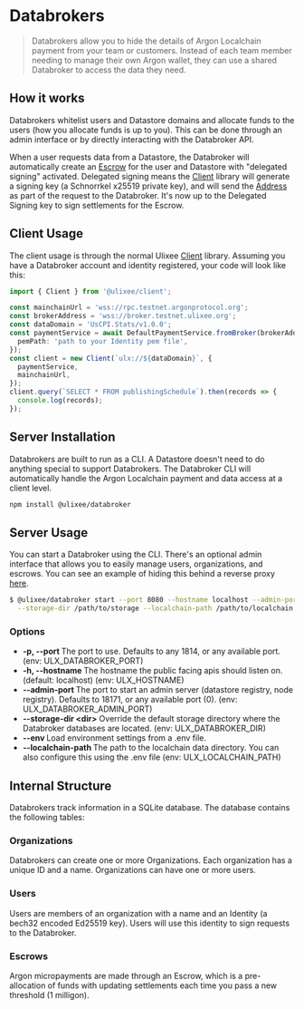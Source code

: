 # Databrokers

> Databrokers allow you to hide the details of Argon Localchain payment from your team or customers. Instead of each team member needing to manage their own Argon wallet, they can use a shared Databroker to access the data they need.

## How it works

Databrokers whitelist users and Datastore domains and allocate funds to the users (how you allocate funds is up to you). This can be done through an admin interface or by directly interacting with the Databroker API.

When a user requests data from a Datastore, the Databroker will automatically create an [Escrow](#escrows) for the user and Datastore with "delegated signing" activated. Delegated signing means the [Client](#client-usage) library will generate a signing key (a Schnorrkel x25519 private key), and will send the [Address](https://docs.substrate.io/reference/glossary/#ss58-address-format) as part of the request to the Databroker. It's now up to the Delegated Signing key to sign settlements for the Escrow.

## Client Usage

The client usage is through the normal Ulixee [Client](https://ulixee.org/docs/client) library. Assuming you have a Databroker account and identity registered, your code will look like this:

```typescript
import { Client } from '@ulixee/client';

const mainchainUrl = 'wss://rpc.testnet.argonprotocol.org';
const brokerAddress = 'wss://broker.testnet.ulixee.org';
const dataDomain = 'UsCPI.Stats/v1.0.0';
const paymentService = await DefaultPaymentService.fromBroker(brokerAddress, {
  pemPath: 'path to your Identity pem file',
});
const client = new Client(`ulx://${dataDomain}`, {
  paymentService,
  mainchainUrl,
});
client.query(`SELECT * FROM publishingSchedule`).then(records => {
  console.log(records);
});
```

## Server Installation

Databrokers are built to run as a CLI. A Datastore doesn't need to do anything special to support Databrokers. The Databroker CLI will automatically handle the Argon Localchain payment and data access at a client level.

```bash
npm install @ulixee/databroker
```

## Server Usage

You can start a Databroker using the CLI. There's an optional admin interface that allows you to easily manage users, organizations, and escrows. You can see an example of hiding this behind a reverse proxy <a href="https://github.com/ulixee/ulixee/blob/main/datastore/broker/nginx.conf" target=_blank>here</a>.

```bash
$ @ulixee/databroker start --port 8080 --hostname localhost --admin-port 8081 \
  --storage-dir /path/to/storage --localchain-path /path/to/localchain
```

### Options

- **-p, --port <number>** The port to use. Defaults to any 1814, or any available port. (env: ULX_DATABROKER_PORT)
- **-h, --hostname <hostname>** The hostname the public facing apis should listen on. (default: localhost) (env: ULX_HOSTNAME)
- **--admin-port <number>** The port to start an admin server (datastore registry, node registry). Defaults to 18171, or any available port (0). (env:
  ULX_DATABROKER_ADMIN_PORT)
- **--storage-dir \<dir\>** Override the default storage directory where the Databroker databases are located. (env: ULX_DATABROKER_DIR)
- **--env <path>** Load environment settings from a .env file.
- **--localchain-path <path>** The path to the localchain data directory. You can also configure this using the .env file (env: ULX_LOCALCHAIN_PATH)

## Internal Structure

Databrokers track information in a SQLite database. The database contains the following tables:

### Organizations

Databrokers can create one or more Organizations. Each organization has a unique ID and a name. Organizations can have one or more users.

### Users

Users are members of an organization with a name and an Identity (a bech32 encoded Ed25519 key). Users will use this identity to sign requests to the Databroker.

### Escrows

Argon micropayments are made through an Escrow, which is a pre-allocation of funds with updating settlements each time you pass a new threshold (1 milligon).
